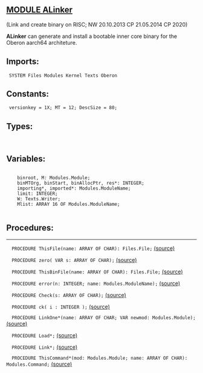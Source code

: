 
## [MODULE ALinker](https://github.com/io-core/Build/blob/main/ALinker.Mod)
    
(Link and create binary on RISC; NW 20.10.2013 CP 21.05.2014 CP 2020)
    
**ALinker** can generate and install a bootable inner core binary for the Oberon aarch64 architeture.
  

  ## Imports:
` SYSTEM Files Modules Kernel Texts Oberon`

## Constants:
```
 versionkey = 1X; MT = 12; DescSize = 80;

```
## Types:
```


```
## Variables:
```
 
    binroot, M: Modules.Module;
    binMTOrg, binStart, binAllocPtr, res*: INTEGER;
    importing*, imported*: Modules.ModuleName;
    limit: INTEGER;
    W: Texts.Writer;
    Mlist: ARRAY 16 OF Modules.ModuleName;
 

```
## Procedures:
---

`  PROCEDURE ThisFile(name: ARRAY OF CHAR): Files.File;` [(source)](https://github.com/io-orig/System/blob/main/ALinker.Mod#L28)


`  PROCEDURE zero( VAR s: ARRAY OF CHAR);` [(source)](https://github.com/io-orig/System/blob/main/ALinker.Mod#L37)


`  PROCEDURE ThisBinFile(name: ARRAY OF CHAR): Files.File;` [(source)](https://github.com/io-orig/System/blob/main/ALinker.Mod#L44)


`  PROCEDURE error(n: INTEGER; name: Modules.ModuleName);` [(source)](https://github.com/io-orig/System/blob/main/ALinker.Mod#L54)


`  PROCEDURE Check(s: ARRAY OF CHAR);` [(source)](https://github.com/io-orig/System/blob/main/ALinker.Mod#L58)


`  PROCEDURE ck( i : INTEGER );` [(source)](https://github.com/io-orig/System/blob/main/ALinker.Mod#L69)


`  PROCEDURE LinkOne*(name: ARRAY OF CHAR; VAR newmod: Modules.Module);` [(source)](https://github.com/io-orig/System/blob/main/ALinker.Mod#L85)


`  PROCEDURE Load*;` [(source)](https://github.com/io-orig/System/blob/main/ALinker.Mod#L242)


`  PROCEDURE Link*;` [(source)](https://github.com/io-orig/System/blob/main/ALinker.Mod#L247)


`  PROCEDURE ThisCommand*(mod: Modules.Module; name: ARRAY OF CHAR): Modules.Command;` [(source)](https://github.com/io-orig/System/blob/main/ALinker.Mod#L312)

